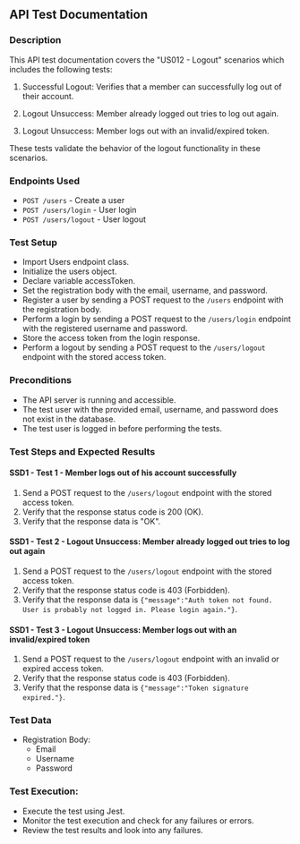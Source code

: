 ## API Test Documentation

### Description

This API test documentation covers the "US012 - Logout" scenarios which includes the following tests:

1. Successful Logout: Verifies that a member can successfully log out of their account.

2. Logout Unsuccess: Member already logged out tries to log out again.

3. Logout Unsuccess: Member logs out with an invalid/expired token. 

These tests validate the behavior of the logout functionality in these scenarios.

### Endpoints Used
- `POST /users` - Create a user
- `POST /users/login` - User login
- `POST /users/logout` - User logout

### Test Setup
- Import Users endpoint class.
- Initialize the users object.
- Declare variable accessToken.
- Set the registration body with the email, username, and password.
- Register a user by sending a POST request to the `/users` endpoint with the registration body.
- Perform a login by sending a POST request to the `/users/login` endpoint with the registered username and password.
- Store the access token from the login response.
- Perform a logout by sending a POST request to the `/users/logout` endpoint with the stored access token.

### Preconditions
- The API server is running and accessible.
- The test user with the provided email, username, and password does not exist in the database.
- The test user is logged in before performing the tests.

### Test Steps and Expected Results

#### SSD1 - Test 1 - Member logs out of his account successfully
1. Send a POST request to the `/users/logout` endpoint with the stored access token.
2. Verify that the response status code is 200 (OK).
3. Verify that the response data is "OK".

#### SSD1 - Test 2 - Logout Unsuccess: Member already logged out tries to log out again
1. Send a POST request to the `/users/logout` endpoint with the stored access token.
2. Verify that the response status code is 403 (Forbidden).
3. Verify that the response data is `{"message":"Auth token not found. User is probably not logged in. Please login again."}`.

#### SSD1 - Test 3 - Logout Unsuccess: Member logs out with an invalid/expired token
1. Send a POST request to the `/users/logout` endpoint with an invalid or expired access token.
2. Verify that the response status code is 403 (Forbidden).
3. Verify that the response data is `{"message":"Token signature expired."}`.

### Test Data
- Registration Body:
  - Email
  - Username
  - Password

### Test Execution:
- Execute the test using Jest.
- Monitor the test execution and check for any failures or errors.
- Review the test results and look into any failures.